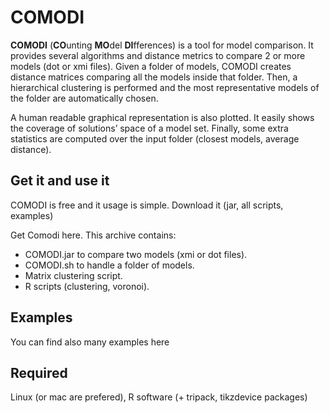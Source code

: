 # COMODI

**COMODI** (**CO**unting **MO**del **DI**fferences) is a tool for model comparison. It provides several algorithms and distance metrics to compare 2 or more models (dot or xmi files). Given a folder of models, COMODI creates distance matrices comparing all the models inside that folder. Then, a hierarchical clustering is performed and the most representative models of the folder are automatically chosen.

A human readable graphical representation is also plotted. It easily shows the coverage of solutions’ space of a model set. Finally, some extra statistics are computed over the input folder (closest models, average distance).

## Get it and use it

COMODI is free and it usage is simple. Download it (jar, all scripts, examples)

Get Comodi here. This archive contains:

* COMODI.jar to compare two models (xmi or dot files).
* COMODI.sh to handle a folder of models.
* Matrix clustering script.
* R scripts (clustering, voronoi).

## Examples

You can find also many examples here

## Required

Linux (or mac are prefered), R software (+ tripack, tikzdevice packages)

